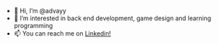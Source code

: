 - 👋 Hi, I’m @advayy
- 👀 I’m interested in back end development, game design and learning programming
- 📫 You can reach me on [Linkedin!](https://www.linkedin.com/in/advay-rajguru/)
